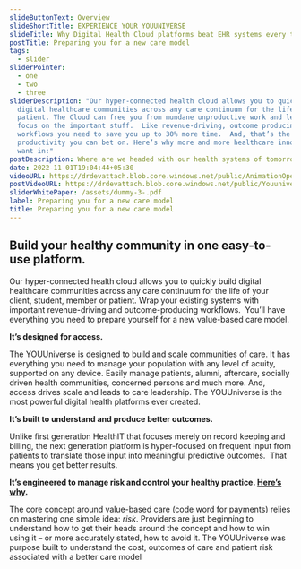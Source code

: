 ```yaml
---
slideButtonText: Overview
slideShortTitle: EXPERIENCE YOUR YOUUNIVERSE
slideTitle: Why Digital Health Cloud platforms beat EHR systems every time
postTitle: Preparing you for a new care model
tags:
  - slider
sliderPointer:
  - one
  - two
  - three
sliderDescription: "Our hyper-connected health cloud allows you to quickly build
  digital healthcare communities across any care continuum for the life of the
  patient. The Cloud can free you from mundane unproductive work and let you
  focus on the important stuff.  Like revenue-driving, outcome producing
  workflows you need to save you up to 30% more time.  And, that’s the
  productivity you can bet on. Here’s why more and more healthcare innovators
  want in:"
postDescription: Where are we headed with our health systems of tomorrow?
date: 2022-11-01T19:04:44+05:30
videoURL: https://drdevattach.blob.core.windows.net/public/AnimationOpen.mp4
postVideoURL: https://drdevattach.blob.core.windows.net/public/YouuniverseHealthCloud.mp4
sliderWhitePaper: /assets/dummy-3-.pdf
label: Preparing you for a new care model
title: Preparing you for a new care model
---
```

## **Build your healthy community in one easy-to-use platform.**

Our hyper-connected health cloud allows you to quickly build digital healthcare communities across any care continuum for the life of your client, student, member or patient. Wrap your existing systems with important revenue-driving and outcome-producing workflows.  You’ll have everything you need to prepare yourself for a new value-based care model. 

**It’s designed for access.** 

The YOUUniverse is designed to build and scale communities of care. It has everything you need to manage your population with any level of acuity, supported on any device. Easily manage patients, alumni, aftercare, socially driven health communities, concerned persons and much more. And, access drives scale and leads to care leadership. The YOUUniverse is the most powerful digital health platforms ever created.

**It’s built to understand and produce better outcomes.**

Unlike first generation HealthIT that focuses merely on record keeping and billing, the next generation platform is hyper-focused on frequent input from patients to translate those input into meaningful predictive outcomes.  That means you get better results.

**It’s engineered to manage risk and control your healthy practice. [Here’s why](https://www.youuniverse.ai/post/the-truth-behind-value-based-payments-hype-real-or-fiction).**

The core concept around value-based care (code word for payments) relies on mastering one simple idea: *risk*. Providers are just beginning to understand how to get their heads around the concept and how to win using it – or more accurately stated, how to avoid it. The YOUUniverse was purpose built to understand the cost, outcomes of care and patient risk associated with a better care model